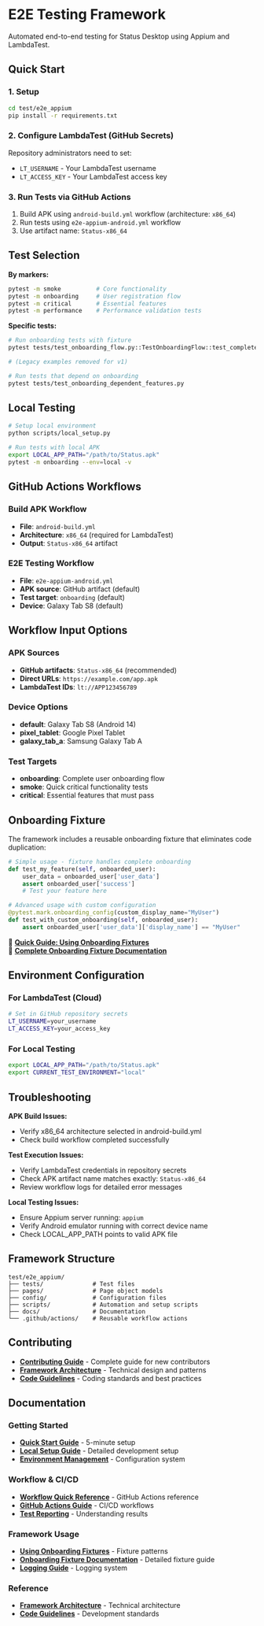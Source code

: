 # E2E Testing Framework

Automated end-to-end testing for Status Desktop using Appium and LambdaTest.

## Quick Start

### 1. Setup
```bash
cd test/e2e_appium
pip install -r requirements.txt
```

### 2. Configure LambdaTest (GitHub Secrets)
Repository administrators need to set:
- `LT_USERNAME` - Your LambdaTest username
- `LT_ACCESS_KEY` - Your LambdaTest access key

### 3. Run Tests via GitHub Actions
1. Build APK using `android-build.yml` workflow (architecture: `x86_64`)
2. Run tests using `e2e-appium-android.yml` workflow
3. Use artifact name: `Status-x86_64`

## Test Selection

**By markers:**
```bash
pytest -m smoke          # Core functionality
pytest -m onboarding     # User registration flow
pytest -m critical       # Essential features
pytest -m performance    # Performance validation tests
```

**Specific tests:**
```bash
# Run onboarding tests with fixture
pytest tests/test_onboarding_flow.py::TestOnboardingFlow::test_complete_onboarding_flow_with_fixture

# (Legacy examples removed for v1)

# Run tests that depend on onboarding
pytest tests/test_onboarding_dependent_features.py
```

## Local Testing

```bash
# Setup local environment
python scripts/local_setup.py

# Run tests with local APK
export LOCAL_APP_PATH="/path/to/Status.apk"
pytest -m onboarding --env=local -v
```

## GitHub Actions Workflows

### Build APK Workflow
- **File**: `android-build.yml`
- **Architecture**: `x86_64` (required for LambdaTest)
- **Output**: `Status-x86_64` artifact

### E2E Testing Workflow
- **File**: `e2e-appium-android.yml`
- **APK source**: GitHub artifact (default)
- **Test target**: `onboarding` (default)
- **Device**: Galaxy Tab S8 (default)

## Workflow Input Options

### APK Sources
- **GitHub artifacts**: `Status-x86_64` (recommended)
- **Direct URLs**: `https://example.com/app.apk`
- **LambdaTest IDs**: `lt://APP123456789`

### Device Options
- **default**: Galaxy Tab S8 (Android 14)
- **pixel_tablet**: Google Pixel Tablet
- **galaxy_tab_a**: Samsung Galaxy Tab A

### Test Targets
- **onboarding**: Complete user onboarding flow
- **smoke**: Quick critical functionality tests
- **critical**: Essential features that must pass

## Onboarding Fixture

The framework includes a reusable onboarding fixture that eliminates code duplication:

```python
# Simple usage - fixture handles complete onboarding
def test_my_feature(self, onboarded_user):
    user_data = onboarded_user['user_data']
    assert onboarded_user['success']
    # Test your feature here

# Advanced usage with custom configuration  
@pytest.mark.onboarding_config(custom_display_name="MyUser")
def test_with_custom_onboarding(self, onboarded_user):
    assert onboarded_user['user_data']['display_name'] == "MyUser"
```

📖 **[Quick Guide: Using Onboarding Fixtures](docs/USING_ONBOARDING_FIXTURES.md)**  
📖 **[Complete Onboarding Fixture Documentation](docs/ONBOARDING_FIXTURE.md)**

## Environment Configuration

### For LambdaTest (Cloud)
```bash
# Set in GitHub repository secrets
LT_USERNAME=your_username
LT_ACCESS_KEY=your_access_key
```

### For Local Testing
```bash
export LOCAL_APP_PATH="/path/to/Status.apk"
export CURRENT_TEST_ENVIRONMENT="local"
```

## Troubleshooting

**APK Build Issues:**
- Verify x86_64 architecture selected in android-build.yml
- Check build workflow completed successfully

**Test Execution Issues:**
- Verify LambdaTest credentials in repository secrets
- Check APK artifact name matches exactly: `Status-x86_64`
- Review workflow logs for detailed error messages

**Local Testing Issues:**
- Ensure Appium server running: `appium`
- Verify Android emulator running with correct device name
- Check LOCAL_APP_PATH points to valid APK file

## Framework Structure

```
test/e2e_appium/
├── tests/              # Test files
├── pages/              # Page object models
├── config/             # Configuration files
├── scripts/            # Automation and setup scripts
├── docs/               # Documentation
└── .github/actions/    # Reusable workflow actions
```

## Contributing

- **[Contributing Guide](CONTRIBUTING.md)** - Complete guide for new contributors
- **[Framework Architecture](docs/FRAMEWORK_ARCHITECTURE.md)** - Technical design and patterns
- **[Code Guidelines](docs/CODE_GUIDELINES.md)** - Coding standards and best practices

## Documentation

### Getting Started
- **[Quick Start Guide](docs/QUICK_START.md)** - 5-minute setup
- **[Local Setup Guide](docs/LOCAL_SETUP.md)** - Detailed development setup
- **[Environment Management](docs/ENVIRONMENT_MANAGEMENT.md)** - Configuration system

### Workflow & CI/CD
- **[Workflow Quick Reference](docs/WORKFLOW_QUICKREF.md)** - GitHub Actions reference
- **[GitHub Actions Guide](docs/github-actions.md)** - CI/CD workflows
- **[Test Reporting](docs/REPORTING_RESULTS.md)** - Understanding results

### Framework Usage
- **[Using Onboarding Fixtures](docs/USING_ONBOARDING_FIXTURES.md)** - Fixture patterns
- **[Onboarding Fixture Documentation](docs/ONBOARDING_FIXTURE.md)** - Detailed fixture guide
- **[Logging Guide](docs/LOGGING.md)** - Logging system

### Reference
- **[Framework Architecture](docs/FRAMEWORK_ARCHITECTURE.md)** - Technical architecture
- **[Code Guidelines](docs/CODE_GUIDELINES.md)** - Development standards 